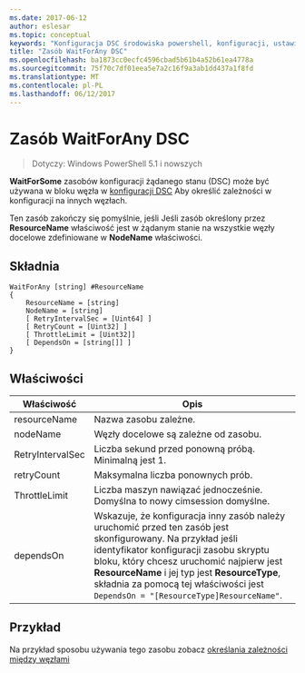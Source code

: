 ```yaml
---
ms.date: 2017-06-12
author: eslesar
ms.topic: conceptual
keywords: "Konfiguracja DSC środowiska powershell, konfiguracji, ustawienia"
title: "Zasób WaitForAny DSC"
ms.openlocfilehash: ba1873cc0ecfc4596cbad5b61b4a52b61ea4778a
ms.sourcegitcommit: 75f70c7df01eea5e7a2c16f9a3ab1dd437a1f8fd
ms.translationtype: MT
ms.contentlocale: pl-PL
ms.lasthandoff: 06/12/2017
---
```

# <a name="dsc-waitforany-resource"></a>Zasób WaitForAny DSC

> Dotyczy: Windows PowerShell 5.1 i nowszych

**WaitForSome** zasobów konfiguracji żądanego stanu (DSC) może być używana w bloku węzła w [konfiguracji DSC](configurations.md) Aby określić zależności w konfiguracji na innych węzłach.

Ten zasób zakończy się pomyślnie, jeśli Jeśli zasób określony przez **ResourceName** właściwość jest w żądanym stanie na wszystkie węzły docelowe zdefiniowane w **NodeName** właściwości.


## <a name="syntax"></a>Składnia

```
WaitForAny [string] #ResourceName
{
    ResourceName = [string]
    NodeName = [string]
    [ RetryIntervalSec = [Uint64] ]
    [ RetryCount = [Uint32] ] 
    [ ThrottleLimit = [Uint32]]
    [ DependsOn = [string[]] ]
}
```

## <a name="properties"></a>Właściwości

|  Właściwość  |  Opis   | 
|---|---| 
| resourceName| Nazwa zasobu zależne.| 
| nodeName| Węzły docelowe są zależne od zasobu.| 
| RetryIntervalSec| Liczba sekund przed ponowną próbą. Minimalną jest 1.| 
| retryCount| Maksymalna liczba ponownych prób.| 
| ThrottleLimit| Liczba maszyn nawiązać jednocześnie. Domyślna to nowy cimsession domyślne.| 
| dependsOn | Wskazuje, że konfiguracja inny zasób należy uruchomić przed ten zasób jest skonfigurowany. Na przykład jeśli identyfikator konfiguracji zasobu skryptu bloku, który chcesz uruchomić najpierw jest __ResourceName__ i jej typ jest __ResourceType__, składnia za pomocą tej właściwości jest `DependsOn = "[ResourceType]ResourceName"`.|


## <a name="example"></a>Przykład

Na przykład sposobu używania tego zasobu zobacz [określania zależności między węzłami](crossNodeDependencies.md)

